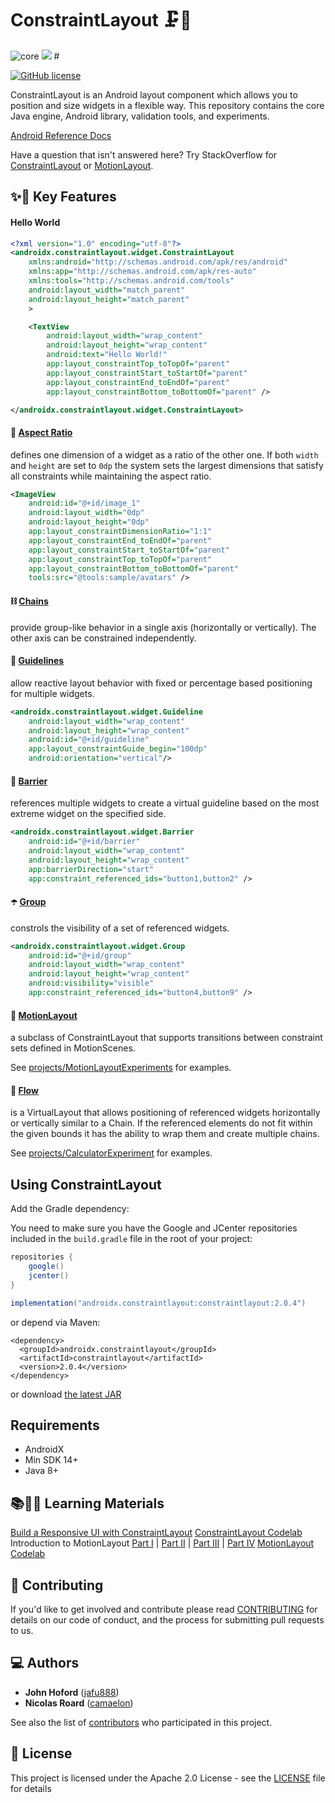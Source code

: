 # ConstraintLayout 🗜️📏

![core](https://github.com/androidx/constraintlayout/workflows/core/badge.svg)
<img src="https://img.shields.io/github/v/release/androidx/constraintlayout.svg?label=latest"/> #

[![GitHub license](https://img.shields.io/badge/license-Apache%20License%202.0-blue.svg?style=flat)](https://www.apache.org/licenses/LICENSE-2.0)

ConstraintLayout is an Android layout component which allows you to position and size widgets in a flexible way. This repository contains the core Java engine, Android library, validation tools, and experiments.

[Android Reference Docs](https://developer.android.com/reference/androidx/constraintlayout/widget/ConstraintLayout)

Have a question that isn't answered here? Try StackOverflow for [ConstraintLayout](https://stackoverflow.com/questions/tagged/android-constraintlayout) or [MotionLayout](https://stackoverflow.com/questions/tagged/android-motionlayout).

## ✨🤩 Key Features

#### Hello World

```xml
<?xml version="1.0" encoding="utf-8"?>
<androidx.constraintlayout.widget.ConstraintLayout
    xmlns:android="http://schemas.android.com/apk/res/android"
    xmlns:app="http://schemas.android.com/apk/res-auto"
    xmlns:tools="http://schemas.android.com/tools"
    android:layout_width="match_parent"
    android:layout_height="match_parent"
    >

    <TextView
        android:layout_width="wrap_content"
        android:layout_height="wrap_content"
        android:text="Hello World!"
        app:layout_constraintTop_toTopOf="parent"
        app:layout_constraintStart_toStartOf="parent"
        app:layout_constraintEnd_toEndOf="parent"
        app:layout_constraintBottom_toBottomOf="parent" />

</androidx.constraintlayout.widget.ConstraintLayout>
```

#### 📐 [Aspect Ratio](https://developer.android.com/reference/androidx/constraintlayout/widget/ConstraintLayout#ratio)
defines one dimension of a widget as a ratio of the other one. If both `width` and `height` are set to `0dp` the system sets the largest dimensions that satisfy all constraints while maintaining the aspect ratio.

```xml
<ImageView
    android:id="@+id/image_1"
    android:layout_width="0dp"
    android:layout_height="0dp"
    app:layout_constraintDimensionRatio="1:1"
    app:layout_constraintEnd_toEndOf="parent"
    app:layout_constraintStart_toStartOf="parent"
    app:layout_constraintTop_toTopOf="parent"
    app:layout_constraintBottom_toBottomOf="parent"
    tools:src="@tools:sample/avatars" />
```

#### ⛓️ [Chains](https://developer.android.com/reference/androidx/constraintlayout/widget/ConstraintLayout#Chains)
provide group-like behavior in a single axis (horizontally or vertically). The other axis can be constrained independently.

#### 🦮 [Guidelines](https://developer.android.com/reference/androidx/constraintlayout/widget/Guideline)
allow reactive layout behavior with fixed or percentage based positioning for multiple widgets.

```xml
<androidx.constraintlayout.widget.Guideline
    android:layout_width="wrap_content"
    android:layout_height="wrap_content"
    android:id="@+id/guideline"
    app:layout_constraintGuide_begin="100dp"
    android:orientation="vertical"/>
```

#### 🚧 [Barrier](https://developer.android.com/reference/androidx/constraintlayout/widget/Barrier)
references multiple widgets to create a virtual guideline based on the most extreme widget on the specified side.

```xml
<androidx.constraintlayout.widget.Barrier
    android:id="@+id/barrier"
    android:layout_width="wrap_content"
    android:layout_height="wrap_content"
    app:barrierDirection="start"
    app:constraint_referenced_ids="button1,button2" />
```

#### ☂️ [Group](https://developer.android.com/reference/androidx/constraintlayout/widget/Group)
constrols the visibility of a set of referenced widgets.

```xml
<androidx.constraintlayout.widget.Group
    android:id="@+id/group"
    android:layout_width="wrap_content"
    android:layout_height="wrap_content"
    android:visibility="visible"
    app:constraint_referenced_ids="button4,button9" />
```

#### 💫 [MotionLayout](https://developer.android.com/reference/androidx/constraintlayout/motion/widget/MotionLayout)
a subclass of ConstraintLayout that supports transitions between constraint sets defined in MotionScenes.

See [projects/MotionLayoutExperiments](projects/MotionLayoutExperiments) for examples.

#### 🌊 [Flow](https://developer.android.com/reference/androidx/constraintlayout/helper/widget/Flow)
is a VirtualLayout that allows positioning of referenced widgets horizontally or vertically similar to a Chain. If the referenced elements do not fit within the given bounds it has the ability to wrap them and create multiple chains.

See [projects/CalculatorExperiment](projects/CalculatorExperiment) for examples.

## Using ConstraintLayout

Add the Gradle dependency:

You need to make sure you have the Google and JCenter repositories included in the `build.gradle` file in the root of your project:

```gradle
repositories {
    google()
    jcenter()
}
```

```gradle
implementation("androidx.constraintlayout:constraintlayout:2.0.4")
```

or depend via Maven:

```
<dependency>
  <groupId>androidx.constraintlayout</groupId>
  <artifactId>constraintlayout</artifactId>
  <version>2.0.4</version>
</dependency>
```

or download [the latest JAR]()

## Requirements

* AndroidX
* Min SDK 14+
* Java 8+



## 📚👩‍🏫 Learning Materials

[Build a Responsive UI with ConstraintLayout](https://developer.android.com/training/constraint-layout)
[ConstraintLayout Codelab](https://codelabs.developers.google.com/codelabs/constraint-layout/index.html#0)
Introduction to MotionLayout [Part I](https://medium.com/google-developers/introduction-to-motionlayout-part-i-29208674b10d) | [Part II](https://medium.com/google-developers/introduction-to-motionlayout-part-ii-a31acc084f59) | [Part III](https://medium.com/google-developers/introduction-to-motionlayout-part-iii-47cd64d51a5) | [Part IV](https://medium.com/google-developers/defining-motion-paths-in-motionlayout-6095b874d37)
[MotionLayout Codelab](https://codelabs.developers.google.com/codelabs/motion-layout#0)

## 🤝 Contributing

If you'd like to get involved and contribute please read [CONTRIBUTING](CONTRIBUTING.md) for details on our code of conduct, and the process for submitting pull requests to us.

## 💻 Authors

* **John Hoford** ([jafu888](https://github.com/jafu888))
* **Nicolas Roard** ([camaelon](https://github.com/camaelon))

See also the list of [contributors](contributors) who participated in this project.

## 🔖 License

This project is licensed under the Apache 2.0 License - see the [LICENSE](LICENSE) file for details
